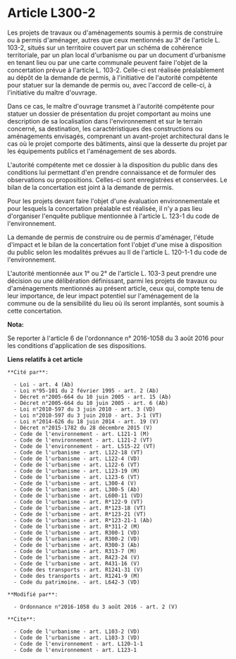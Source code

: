 # Article L300-2

Les projets de travaux ou d'aménagements soumis à permis de construire ou à permis d'aménager, autres que ceux mentionnés au
3° de l'article L. 103-2, situés sur un territoire couvert par un schéma de cohérence territoriale, par un plan local
d'urbanisme ou par un document d'urbanisme en tenant lieu ou par une carte communale peuvent faire l'objet de la concertation
prévue à l'article L. 103-2. Celle-ci est réalisée préalablement au dépôt de la demande de permis, à l'initiative de
l'autorité compétente pour statuer sur la demande de permis ou, avec l'accord de celle-ci, à l'initiative du maître
d'ouvrage. 

Dans ce cas, le maître d'ouvrage transmet à l'autorité compétente pour statuer un dossier de présentation du projet
comportant au moins une description de sa localisation dans l'environnement et sur le terrain concerné, sa destination, les
caractéristiques des constructions ou aménagements envisagés, comprenant un avant-projet architectural dans le cas où le
projet comporte des bâtiments, ainsi que la desserte du projet par les équipements publics et l'aménagement de ses abords. 

L'autorité compétente met ce dossier à la disposition du public dans des conditions lui permettant d'en prendre connaissance
et de formuler des observations ou propositions. Celles-ci sont enregistrées et conservées. Le bilan de la concertation est
joint à la demande de permis. 

Pour les projets devant faire l'objet d'une évaluation environnementale et pour lesquels la concertation préalable est
réalisée, il n'y a pas lieu d'organiser l'enquête publique mentionnée à l'article L. 123-1 du code de l'environnement. 

La demande de permis de construire ou de permis d'aménager, l'étude d'impact et le bilan de la concertation font l'objet
d'une mise à disposition du public selon les modalités prévues au II de l'article L. 120-1-1 du code de l'environnement. 

L'autorité mentionnée aux 1° ou 2° de l'article L. 103-3 peut prendre une décision ou une délibération définissant, parmi les
projets de travaux ou d'aménagements mentionnés au présent article, ceux qui, compte tenu de leur importance, de leur impact
potentiel sur l'aménagement de la commune ou de la sensibilité du lieu où ils seront implantés, sont soumis à cette
concertation.

**Nota:**

Se reporter à l'article 6 de l'ordonnance n° 2016-1058 du 3 août 2016 pour les conditions d'application de ses dispositions.

**Liens relatifs à cet article**

	**Cité par**:

	  - Loi - art. 4 (Ab)
	  - Loi n°95-101 du 2 février 1995 - art. 2 (Ab)
	  - Décret n°2005-664 du 10 juin 2005 - art. 15 (Ab)
	  - Décret n°2005-664 du 10 juin 2005 - art. 6 (Ab)
	  - Loi n°2010-597 du 3 juin 2010 - art. 3 (VD)
	  - Loi n°2010-597 du 3 juin 2010 - art. 3-1 (VT)
	  - Loi n°2014-626 du 18 juin 2014 - art. 19 (V)
	  - Décret n°2015-1782 du 28 décembre 2015 (V)
	  - Code de l'environnement - art. L121-1 (M)
	  - Code de l'environnement - art. L121-2 (VT)
	  - Code de l'environnement - art. L515-22 (VT)
	  - Code de l'urbanisme - art. L122-18 (VT)
	  - Code de l'urbanisme - art. L122-4 (VD)
	  - Code de l'urbanisme - art. L122-6 (VT)
	  - Code de l'urbanisme - art. L123-19 (M)
	  - Code de l'urbanisme - art. L123-6 (VT)
	  - Code de l'urbanisme - art. L300-4 (V)
	  - Code de l'urbanisme - art. L300-5 (Ab)
	  - Code de l'urbanisme - art. L600-11 (VD)
	  - Code de l'urbanisme - art. R*122-9 (VT)
	  - Code de l'urbanisme - art. R*123-18 (VT)
	  - Code de l'urbanisme - art. R*123-21 (VT)
	  - Code de l'urbanisme - art. R*123-21-1 (Ab)
	  - Code de l'urbanisme - art. R*311-2 (M)
	  - Code de l'urbanisme - art. R300-1 (VD)
	  - Code de l'urbanisme - art. R300-2 (VD)
	  - Code de l'urbanisme - art. R300-3 (Ab)
	  - Code de l'urbanisme - art. R313-7 (M)
	  - Code de l'urbanisme - art. R423-24 (V)
	  - Code de l'urbanisme - art. R431-16 (V)
	  - Code des transports - art. R1241-31 (V)
	  - Code des transports - art. R1241-9 (M)
	  - Code du patrimoine. - art. L642-3 (VD)

	**Modifié par**:

	  - Ordonnance n°2016-1058 du 3 août 2016 - art. 2 (V)

	**Cite**:

	  - Code de l'urbanisme - art. L103-2 (VD)
	  - Code de l'urbanisme - art. L103-3 (VD)
	  - Code de l'environnement - art. L120-1-1
	  - Code de l'environnement - art. L123-1
